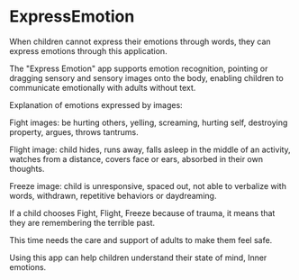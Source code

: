 # ExpressEmotion

When children cannot express their emotions through words, they can express emotions through this application.

The "Express Emotion" app supports emotion recognition, pointing or dragging sensory and sensory images onto the body, enabling children to communicate emotionally with adults without text.


Explanation of emotions expressed by images:


Fight images: be hurting others, yelling, screaming, hurting self, destroying property, argues, throws tantrums.


Flight image: child hides, runs away, falls asleep in the middle of an activity, watches from a distance, covers face or ears, absorbed in their own thoughts.


Freeze image: child is unresponsive, spaced out, not able to verbalize with words, withdrawn, repetitive behaviors or daydreaming.


If a child chooses Fight, Flight, Freeze because of trauma, it means that they are remembering the terrible past.

This time needs the care and support of adults to make them feel safe. 

Using this app can help children understand their state of mind, Inner emotions.
